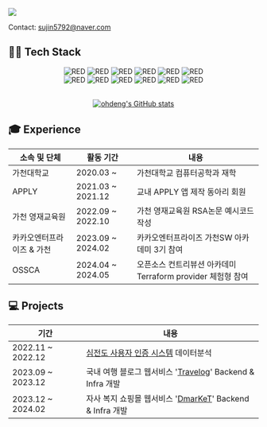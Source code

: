 ![](https://capsule-render.vercel.app/api?type=waving&height=150&text=Hi!%20🙋‍♀️&section=footer&color=CDE4AD&fontSize=30&animation=twinkling )


<h> Contact: sujin5792@naver.com </h>

<h2>👨‍💻 Tech Stack  </h2>

<div align=center>
<div>
  <img alt="RED" src ="https://img.shields.io/badge/JAVA-004027.svg?&style=for-the-badge&logo=Jameson&logoColor=white"/>
<img alt="RED" src ="https://img.shields.io/badge/SPRING-6DB33F.svg?&style=for-the-badge&logo=Spring&logoColor=white"/>
<img alt="RED" src ="https://img.shields.io/badge/MySQL-4479A1.svg?&style=for-the-badge&logo=MYSQL&logoColor=white"/>
<img alt="RED" src ="https://img.shields.io/badge/MariaDB-003545.svg?&style=for-the-badge&logo=MariaDB&logoColor=white"/>
<img alt="RED" src ="https://img.shields.io/badge/Jupyter-F37626.svg?&style=for-the-badge&logo=Jupyter&logoColor=white"/>
<img alt="RED" src ="https://img.shields.io/badge/Intellij-000000.svg?&style=for-the-badge&logo=intellijidea&logoColor=white"/>
  
</div>

<div>
<img alt="RED" src ="https://img.shields.io/badge/elasticsearch-005571.svg?&style=for-the-badge&logo=elasticsearch&logoColor=white"/>
<img alt="RED" src ="https://img.shields.io/badge/githubactions-2088FF.svg?&style=for-the-badge&logo=githubactions&logoColor=white"/>
<img alt="RED" src ="https://img.shields.io/badge/docker-2496ED.svg?&style=for-the-badge&logo=docker&logoColor=white"/>
<img alt="RED" src ="https://img.shields.io/badge/aws-232F3E.svg?&style=for-the-badge&logo=amazonwebservices&logoColor=white"/> 
<img alt="RED" src ="https://img.shields.io/badge/linux-FCC624.svg?&style=for-the-badge&logo=linux&logoColor=white"/>
<img alt="RED" src ="https://img.shields.io/badge/terraform-844FBA.svg?&style=for-the-badge&logo=terraform&logoColor=white"/>

</div>
</div>

</br>
<div align=center>
  
[![ohdeng's GitHub stats](https://github-readme-stats.vercel.app/api?username=ohdeng02&theme=blue_navy&show_icons=true&hide=stars)](https://github.com/anuraghazra/github-readme-stats)
</div>

<h2>🎓 Experience</h2>

|소속 및 단체|활동 기간|내용|
|---|---|---|
|가천대학교| 2020.03 ~ | 가천대학교 컴퓨터공학과 재학
|APPLY| 2021.03 ~ 2021.12| 교내 APPLY 앱 제작 동아리 회원
|가천 영재교육원|2022.09 ~ 2022.10| 가천 영재교육원 RSA논문 예시코드 작성 |
|카카오엔터프라이즈 & 가천|2023.09 ~ 2024.02| 카카오엔터프라이즈 가천SW 아카데미 3기 참여
|OSSCA| 2024.04 ~ 2024.05| 오픈소스 컨트리뷰션 아카데미 Terraform provider 체험형 참여


<h2>💻 Projects</h3>

| 기간 | 내용 |
| --- | --- |
| 2022.11 ~ 2022.12 | <a href="https://github.com/p-project6/p_p">심전도 사용자 인증 시스템</a> 데이터분석 |
| 2023.09 ~ 2023.12 | 국내 여행 블로그 웹서비스 '<a href="https://github.com/Wanza2023">Travelog</a>' Backend & Infra 개발 |
| 2023.12 ~ 2024.02 | 자사 복지 쇼핑몰 웹서비스 '<a href="https://github.com/ohdeng02/dmarket-back">DmarKeT</a>' Backend & Infra 개발 |

<br/>

